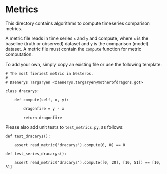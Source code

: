 # Metrics

This directory contains algorithms to compute timeseries comparison metrics.

A metric file reads in time series `x` and `y` and compute, where `x` is the baseline (truth or observed) dataset and `y` is the comparison (model) dataset. A metric file must contain the `compute` function for metric computation.

To add your own, simply copy an existing file or use the following template:

```
# The most fieriest metric in Westeros.
#
# Daenerys Targaryen <daenerys.targaryen@motherofdragons.got>

class dracarys:

    def compute(self, x, y):

        dragonfire = y - x

        return dragonfire

```

Please also add unit tests to `test_metrics.py`, as follows:

```
def test_dracarys():

    assert read_metric('dracarys').compute(0, 0) == 0

def test_series_dracarys():

    assert read_metric('dracarys').compute([0, 20], [10, 51]) == [10, 31]
```
